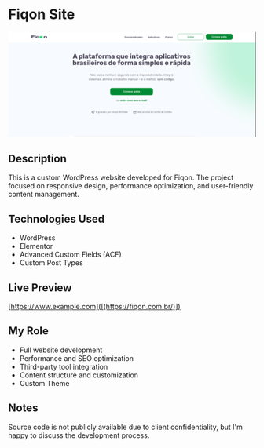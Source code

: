 # Fiqon Site

![Screenshot](screenshots/homepage.png)

## Description
This is a custom WordPress website developed for Fiqon. The project focused on responsive design, performance optimization, and user-friendly content management.

## Technologies Used
- WordPress
- Elementor
- Advanced Custom Fields (ACF)
- Custom Post Types

## Live Preview
[https://www.example.com]([(https://fiqon.com.br/)])

## My Role
- Full website development
- Performance and SEO optimization
- Third-party tool integration
- Content structure and customization
- Custom Theme

## Notes
Source code is not publicly available due to client confidentiality, but I'm happy to discuss the development process.
